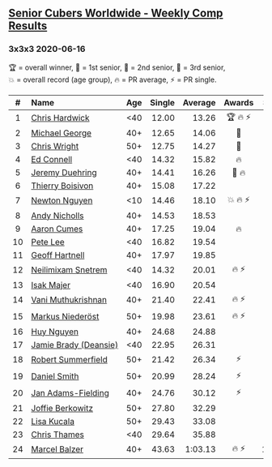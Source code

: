 <style>table {white-space: nowrap;}</style>

## [Senior Cubers Worldwide - Weekly Comp Results](/scw-comp/results/)
### 3x3x3 2020-06-16

<span style="white-space: nowrap;">🏆 = overall winner</span>, <span style="white-space: nowrap;">🥇 = 1st senior</span>, <span style="white-space: nowrap;">🥈 = 2nd senior</span>, <span style="white-space: nowrap;">🥉 = 3rd senior</span>, <span style="white-space: nowrap;">💥 = overall record (age group)</span>, <span style="white-space: nowrap;">🔥 = PR average</span>, <span style="white-space: nowrap;">⚡ = PR single</span>.

| # | Name | Age | Single | Average | Awards | Solve 1 | Solve 2 | Solve 3 | Solve 4 | Solve 5 | Video |
| :--: | :-- | :--: | --: | --: | :--: | --: | --: | --: | --: | --: | :-- |
| 1 | [Chris Hardwick](../../persons/chris_hardwick/333.md) | <40 | 12.00 | 13.26 | 🏆 🔥 ⚡ | 15.89 | 12.44 | 14.19 | 13.14 | 12.00 | [Link](https://www.facebook.com/events/604103587178706/permalink/607285570193841/) |
| 2 | [Michael George](../../persons/michael_george/333.md) | 40+ | 12.65 | 14.06 | 🥇 | 12.87 | 14.14 | 12.65 | 22.49 | 15.16 | [Link](https://www.facebook.com/events/604103587178706/permalink/604281800494218/) |
| 3 | [Chris Wright](../../persons/chris_wright/333.md) | 50+ | 12.75 | 14.27 | 🥈 | 15.03 | 14.25 | 15.44 | 12.75 | 13.52 | [Link](https://www.facebook.com/events/604103587178706/permalink/604904053765326/) |
| 4 | [Ed Connell](../../persons/ed_connell/333.md) | <40 | 14.32 | 15.82 | 🔥 | 18.53 | 15.40 | 16.74 | 15.32 | 14.32 | [Link](https://www.facebook.com/events/604103587178706/permalink/607127260209672/) |
| 5 | [Jeremy Duehring](../../persons/jeremy_duehring/333.md) | 40+ | 14.41 | 16.26 | 🥉 🔥 | 17.50 | 19.22 | 15.83 | 14.41 | 15.45 | [Link](https://www.facebook.com/jeremy.duehring/videos/10160134838122846/) |
| 6 | [Thierry Boisivon](../../persons/thierry_boisivon/333.md) | 40+ | 15.08 | 17.22 |  | 17.54 | 18.81 | 15.08 | 17.43 | 16.68 | [Link](https://www.facebook.com/events/604103587178706/permalink/608710896717975/) |
| 7 | [Newton Nguyen](../../persons/newton_nguyen/333.md) | <10 | 14.46 | 18.10 | 💥 🔥 ⚡ | 18.08 | 18.31 | 17.91 | 20.13 | 14.46 | [Link](https://www.facebook.com/events/604103587178706/permalink/608566270065771/) |
| 8 | [Andy Nicholls](../../persons/andy_nicholls/333.md) | 40+ | 14.53 | 18.53 |  | 18.29 | 19.63 | 18.59 | 18.72 | 14.53 | [Link](https://www.facebook.com/events/604103587178706/permalink/606984563557275/) |
| 9 | [Aaron Cumes](../../persons/aaron_cumes/333.md) | 40+ | 17.25 | 19.04 | 🔥 | 19.29 | 18.96 | 18.86 | 20.79 | 17.25 | [Link](https://www.facebook.com/events/604103587178706/permalink/604168720505526/) |
| 10 | [Pete Lee](../../persons/pete_lee/333.md) | <40 | 16.82 | 19.54 |  | 22.62 | 19.36 | 20.77 | 18.49 | 16.82 | [Link](https://www.facebook.com/events/604103587178706/permalink/607170430205355/) |
| 11 | [Geoff Hartnell](../../persons/geoff_hartnell/333.md) | 40+ | 17.97 | 19.85 |  | 17.97 | DNF | 19.18 | 19.93 | 20.45 | [Link](https://www.facebook.com/events/604103587178706/permalink/605588723696859/) |
| 12 | [Neilimixam Snetrem](../../persons/neilimixam_snetrem/333.md) | <40 | 14.32 | 20.01 | 🔥 ⚡ | 20.10 | 18.12 | 21.80 | 23.29 | 14.32 | [Link](https://www.facebook.com/events/604103587178706/permalink/604989420423456/) |
| 13 | [Isak Majer](../../persons/isak_majer/333.md) | <40 | 16.90 | 20.54 |  | 22.68 | 18.70 | 20.24 | 25.57 | 16.90 | [Link](https://www.facebook.com/events/604103587178706/permalink/608997466689318/) |
| 14 | [Vani Muthukrishnan](../../persons/vani_muthukrishnan/333.md) | 40+ | 21.40 | 22.41 | 🔥 ⚡ | 22.88 | 22.88 | 21.48 | 24.32 | 21.40 | [Link](https://www.facebook.com/events/604103587178706/permalink/605501480372250/) |
| 15 | [Markus Niederöst](../../persons/markus_niederost/333.md) | 50+ | 19.98 | 23.61 | 🔥 ⚡ | 22.06 | 24.72 | 24.04 | DNF | 19.98 | [Link](https://www.facebook.com/events/604103587178706/permalink/608563256732739/) |
| 16 | [Huy Nguyen](../../persons/huy_nguyen/333.md) | 40+ | 24.68 | 24.88 |  | 24.68 | 26.03 | 24.70 | 25.04 | 24.90 | [Link](https://www.facebook.com/events/604103587178706/permalink/608566270065771/) |
| 17 | [Jamie Brady (Deansie)](../../persons/jamie_brady/333.md) | <40 | 22.95 | 26.31 |  | 24.11 | 22.95 | 31.52 | 28.45 | 26.37 | [Link](https://www.facebook.com/events/604103587178706/permalink/607345353521196/) |
| 18 | [Robert Summerfield](../../persons/robert_summerfield/333.md) | 50+ | 21.42 | 26.34 | ⚡ | 21.42 | 31.28 | 26.42 | 28.51 | 24.08 | [Link](https://www.facebook.com/events/604103587178706/permalink/605667260355672/) |
| 19 | [Daniel Smith](../../persons/daniel_smith/333.md) | 50+ | 20.99 | 28.24 | ⚡ | 20.99 | 29.83 | 27.77 | 27.84 | 29.12 | [Link](https://www.facebook.com/events/604103587178706/permalink/608926896696375/) |
| 20 | [Jan Adams-Fielding](../../persons/jan_adams_fielding/333.md) | 40+ | 24.76 | 30.12 | ⚡ | 28.90 | 33.49 | 24.76 | 33.40 | 28.05 | [Link](https://www.facebook.com/events/604103587178706/permalink/608741516714913/) |
| 21 | [Joffie Berkowitz](../../persons/joffie_berkowitz/333.md) | 50+ | 27.80 | 32.29 |  | 34.71 | 35.80 | 28.00 | 34.15 | 27.80 | [Link](https://www.facebook.com/joffie.berkowitz/videos/10163785951110128/) |
| 22 | [Lisa Kucala](../../persons/lisa_kucala/333.md) | 50+ | 29.43 | 33.08 |  | 31.75 | 34.24 | 29.43 | 33.26 | 34.67 | [Link](https://www.facebook.com/events/604103587178706/permalink/607910766797988/) |
| 23 | [Chris Thames](../../persons/chris_thames/333.md) | <40 | 29.64 | 35.88 |  | 29.64 | 34.57 | 34.78 | 53.56 | 38.28 | [Link](https://www.facebook.com/events/604103587178706/permalink/607222063533525/) |
| 24 | [Marcel Balzer](../../persons/marcel_balzer/333.md) | 40+ | 43.63 | 1:03.13 | 🔥 ⚡ | 1:28.79 | 43.63 | 1:18.69 | 53.31 | 57.39 | [Link](https://www.facebook.com/marcel.balzer.9216/videos/10160105327137516/) |

<!-- Global site tag (gtag.js) - Google Analytics -->
<script async src="https://www.googletagmanager.com/gtag/js?id=UA-86348435-3"></script>
<script>window.dataLayer = window.dataLayer || []; function gtag() {dataLayer.push(arguments);} gtag('js', new Date()); gtag('config', 'UA-86348435-3');</script>

